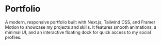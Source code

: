 # Portfolio
A modern, responsive portfolio built with Next.js, Tailwind CSS, and Framer Motion to showcase my projects and skills. It features smooth animations, a minimal UI, and an interactive floating dock for quick access to my social profiles.
